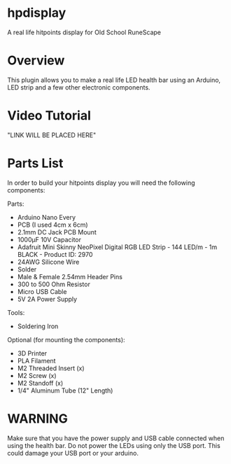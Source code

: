 # hpdisplay
A real life hitpoints display for Old School RuneScape

# Overview
This plugin allows you to make a real life LED health bar using an Arduino, LED strip and a few other electronic components. 

# Video Tutorial
"LINK WILL BE PLACED HERE"

# Parts List
In order to build your hitpoints display you will need the following components:

Parts:
- Arduino Nano Every
- PCB (I used 4cm x 6cm)
- 2.1mm DC Jack PCB Mount
- 1000µF 10V Capacitor
- Adafruit Mini Skinny NeoPixel Digital RGB LED Strip - 144 LED/m - 1m BLACK - Product ID: 2970
- 24AWG Silicone Wire
- Solder 
- Male & Female 2.54mm Header Pins
- 300 to 500 Ohm Resistor
- Micro USB Cable
- 5V 2A Power Supply

Tools:
- Soldering Iron

Optional (for mounting the components):
- 3D Printer
- PLA Filament
- M2 Threaded Insert (x)
- M2 Screw (x)
- M2 Standoff (x)
- 1/4" Aluminum Tube (12" Length)

# WARNING
Make sure that you have the power supply and USB cable connected when using the health bar. Do not power the LEDs using only the USB port. This could damage your USB port or your arduino. 
